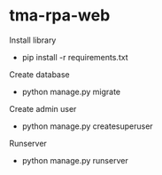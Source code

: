 # tma-rpa-web
Install library
- pip install -r requirements.txt

Create database
- python manage.py migrate

Create admin user
- python manage.py createsuperuser

Runserver
- python manage.py runserver
